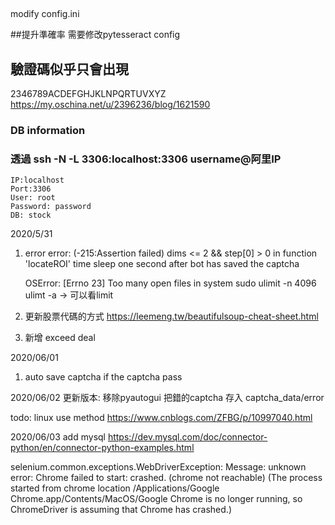 ## 
 modify config.ini

##提升準確率 
 需要修改pytesseract config 
## 驗證碼似乎只會出現 
 2346789ACDEFGHJKLNPQRTUVXYZ
https://my.oschina.net/u/2396236/blog/1621590


### DB information
### 透過 ssh -N -L 3306:localhost:3306 username@阿里IP
    IP:localhost
    Port:3306
    User: root 
    Password: password
    DB: stock

2020/5/31
1. error
    error: (-215:Assertion failed) dims <= 2 && step[0] > 0 in function 'locateROI'
    time sleep one second after bot has saved the captcha

    OSError: [Errno 23] Too many open files in system
    sudo ulimit -n 4096
    ulimt -a -> 可以看limit

2. 更新股票代碼的方式
https://leemeng.tw/beautifulsoup-cheat-sheet.html

3. 新增 exceed deal

2020/06/01
1. auto save captcha if the captcha pass

2020/06/02
更新版本: 移除pyautogui
把錯的captcha 存入 captcha_data/error

todo: linux use method
https://www.cnblogs.com/ZFBG/p/10997040.html

2020/06/03
add mysql
https://dev.mysql.com/doc/connector-python/en/connector-python-examples.html

selenium.common.exceptions.WebDriverException: Message: unknown error: Chrome failed to start: crashed.
  (chrome not reachable)
  (The process started from chrome location /Applications/Google Chrome.app/Contents/MacOS/Google Chrome is no longer running, so ChromeDriver is assuming that Chrome has crashed.)
